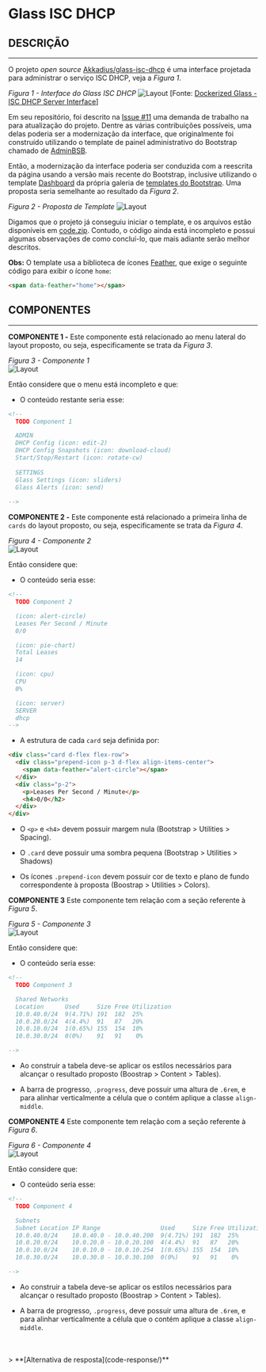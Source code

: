 # Glass ISC DHCP

## DESCRIÇÃO
---

O projeto *open source* [Akkadius/glass-isc-dhcp](https://github.com/Akkadius/glass-isc-dhcp) é uma interface projetada para administrar o serviço ISC DHCP, veja a *Figura 1*.

*Figura 1 - Interface do Glass ISC DHCP*
![Layout](https://dodgydudes.se/content/images/2018/09/Screenshot_2018-09-07_16-44-34.png)
[Fonte: [Dockerized Glass - ISC DHCP Server Interface](https://dodgydudes.se/dockerized-glass-isc-dhcp-server-interface/)]

Em seu repositório, foi descrito na [Issue #11](https://github.com/Akkadius/glass-isc-dhcp/issues/11) uma demanda de trabalho na para atualização do projeto. Dentre as várias contribuições possíveis, uma delas poderia ser a modernização da interface, que originalmente foi construído utilizando o template de painel administrativo do Bootstrap chamado de [AdminBSB](https://github.com/gurayyarar/AdminBSBMaterialDesign). 

Então, a modernização da interface poderia ser conduzida com a reescrita da página usando a versão mais recente do Bootstrap, inclusive utilizando o template
[Dashboard](http://getbootstrap.com/docs/4.1/examples/dashboard/#) da própria galeria de [templates do Bootstrap](https://getbootstrap.com/docs/4.1/examples/). Uma proposta seria semelhante ao resultado da *Figura 2*.

*Figura 2 - Proposta de Template*
![Layout](assets/layout.png)

Digamos que o projeto já conseguiu iniciar o template, e os arquivos estão disponíveis em [code.zip](code.zip). Contudo, o código ainda está incompleto e possui algumas observações de como concluí-lo, que mais adiante serão melhor descritos.

**Obs:** O template usa a biblioteca de ícones [Feather](https://feathericons.com), que exige o seguinte código para exibir o ícone `home`:

```html
<span data-feather="home"></span>
```

## COMPONENTES
---

**COMPONENTE 1 -** Este componente está relacionado ao menu lateral do layout proposto, ou seja, especificamente se trata da *Figura 3*.

*Figura 3 - Componente 1*<br>
![Layout](assets/component1.png)

Então considere que o menu está incompleto e que:

* O conteúdo restante seria esse:

```html
<!-- 
  TODO Component 1 

  ADMIN
  DHCP Config (icon: edit-2)
  DHCP Config Snapshots (icon: download-cloud)
  Start/Stop/Restart (icon: rotate-cw)
  
  SETTINGS
  Glass Settings (icon: sliders)
  Glass Alerts (icon: send)
  
-->
```

**COMPONENTE 2 -** Este componente está relacionado a primeira linha de `cards` do layout proposto, ou seja, especificamente se trata da *Figura 4*.

*Figura 4 - Componente 2*<br>
![Layout](assets/component2.png)

Então considere que:

* O conteúdo seria esse:

```html
<!-- 
  TODO Component 2

  (icon: alert-circle)
  Leases Per Second / Minute
  0/0

  (icon: pie-chart)
  Total Leases
  14

  (icon: cpu)
  CPU
  0%

  (icon: server)
  SERVER
  dhcp
-->
```

* A estrutura de cada `card` seja definida por:

```html
<div class="card d-flex flex-row">
  <div class="prepend-icon p-3 d-flex align-items-center">
    <span data-feather="alert-circle"></span>
  </div>
  <div class="p-2">
    <p>Leases Per Second / Minute</p>
    <h4>0/0</h2>
  </div>
</div>
```

* O `<p>` e `<h4>` devem possuir margem nula (Bootstrap > Utilities > Spacing).

* O `.card` deve possuir uma sombra pequena (Bootstrap > Utilities > Shadows)

* Os ícones `.prepend-icon` devem possuir cor de texto e plano de fundo correspondente à proposta (Boostrap > Utilities > Colors).

**COMPONENTE 3** Este componente tem relação com a seção referente à *Figura 5*.

*Figura 5 - Componente 3*<br>
![Layout](assets/component3.png)

Então considere que:

* O conteúdo seria esse:

```html
<!--  
  TODO Component 3

  Shared Networks
  Location      Used     Size Free Utilization
  10.0.40.0/24  9(4.71%) 191  182  25%
  10.0.20.0/24  4(4.4%)  91   87   20%
  10.0.10.0/24  1(0.65%) 155  154  10%
  10.0.30.0/24  0(0%)    91   91    0%

-->
```

* Ao construir a tabela deve-se aplicar os estilos necessários para alcançar o resultado proposto (Boostrap > Content > Tables).

* A barra de progresso, `.progress`, deve possuir uma altura de `.6rem`, e para alinhar verticalmente a célula que o contém aplique a classe `align-middle`.

**COMPONENTE 4** Este componente tem relação com a seção referente à *Figura 6*.

*Figura 6 - Componente 4*<br>
![Layout](assets/component4.png)

Então considere que:

* O conteúdo seria esse:

```html
<!--  
  TODO Component 4

  Subnets
  Subnet Location IP Range                 Used     Size Free Utilization
  10.0.40.0/24    10.0.40.0 - 10.0.40.200  9(4.71%) 191  182  25%
  10.0.20.0/24    10.0.20.0 - 10.0.20.100  4(4.4%)  91   87   20%
  10.0.10.0/24    10.0.10.0 - 10.0.10.254  1(0.65%) 155  154  10%
  10.0.30.0/24    10.0.30.0 - 10.0.30.100  0(0%)    91   91    0%

-->
```

* Ao construir a tabela deve-se aplicar os estilos necessários para alcançar o resultado proposto (Boostrap > Content > Tables).

* A barra de progresso, `.progress`, deve possuir uma altura de `.6rem`, e para alinhar verticalmente a célula que o contém aplique a classe `align-middle`.

<br>
<br>
> **[Alternativa de resposta](code-response/)**